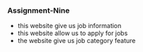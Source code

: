 ### Assignment-Nine
* this website give us job information
* this website allow us to apply for jobs
* the website give us job category feature